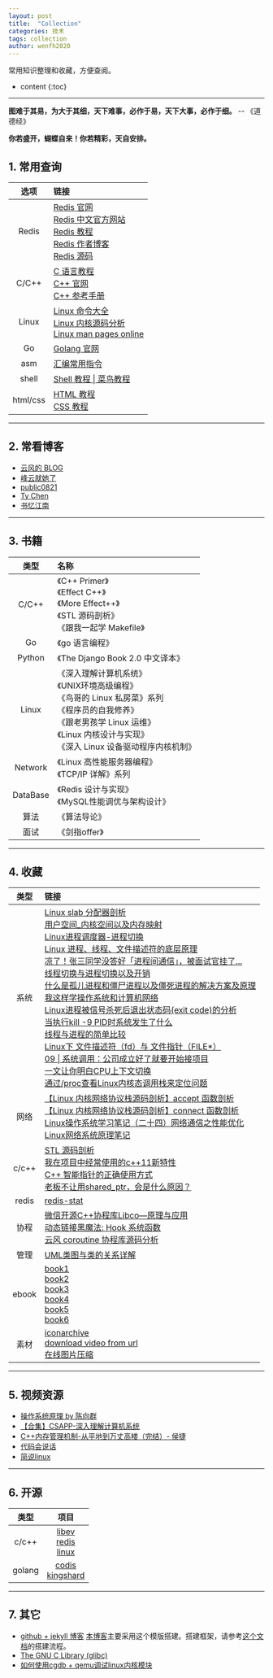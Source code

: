 ```yaml
---
layout: post
title:  "Collection"
categories: 技术
tags: collection
author: wenfh2020
--- 
```


常用知识整理和收藏，方便查阅。



* content
{:toc}

---

**图难于其易，为大于其细，天下难事，必作于易，天下大事，必作于细。** -- 《道德经》

**你若盛开，蝴蝶自来！你若精彩，天自安排。**

## 1. 常用查询

|   选项   | 链接                                                                                                                                                                                                                                                            |
| :------: | :-------------------------------------------------------------------------------------------------------------------------------------------------------------------------------------------------------------------------------------------------------------- |
|  Redis   | [Redis 官网](https://redis.io/)<br/>[Redis 中文官方网站](http://www.redis.cn/)<br/>[Redis 教程](https://www.runoob.com/redis/redis-tutorial.html) <br/>[Redis 作者博客](http://antirez.com/) <br/> [Redis 源码](https://github.com/antirez/redis/tree/unstable) |
|  C/C++   | [C 语言教程](https://www.runoob.com/cprogramming/c-tutorial.html) <br/> [C++ 官网](http://www.cplusplus.com/) <br/> [C++ 参考手册](https://zh.cppreference.com/)                                                                                                |
|  Linux   | [Linux 命令大全](https://www.runoob.com/linux/linux-command-manual.html)<br/>[Linux 内核源码分析](https://www.cnblogs.com/tolimit/default.html?page=1)<br/>[Linux man pages online](http://man7.org/linux/man-pages/)                                           |
|    Go    | [Golang 官网](https://golang.google.cn/)                                                                                                                                                                                                                        |
|   asm    | [汇编常用指令](https://blog.csdn.net/qq_36982160/article/details/82950848)                                                                                                                                                                                      |
|  shell   | [Shell 教程 \| 菜鸟教程](https://www.runoob.com/linux/linux-shell.html)                                                                                                                                                                                         |
| html/css | [HTML 教程](http://caibaojian.com/w3c/html/)<br/>[CSS 教程](http://caibaojian.com/w3c/css/)                                                                                                                                                                     |

---

## 2. 常看博客

* [云风的 BLOG](https://blog.codingnow.com/)
* [峰云就她了](http://xiaorui.cc/)
* [public0821](https://segmentfault.com/u/public0821)
* [Ty Chen](https://ty-chen.github.io/)
* [书忆江南](https://blog.csdn.net/qq_33588730/article/details/105177754)

---

## 3. 书籍

|   类型   | 名称                                                                                                                                                                                                           |
| :------: | :------------------------------------------------------------------------------------------------------------------------------------------------------------------------------------------------------------- |
|  C/C++   | 《C++ Primer》 <br/>《Effect C++》 <br/>《More Effect++》<br/>《STL 源码剖析》<br/>《跟我一起学 Makefile》                                                                                                     |
|    Go    | 《go 语言编程》                                                                                                                                                                                                |
|  Python  | 《The Django Book 2.0 中文译本》                                                                                                                                                                               |
|  Linux   | 《深入理解计算机系统》<br/>《UNIX环境高级编程》<br/>《鸟哥的 Linux 私房菜》系列 <br/>《程序员的自我修养》<br/>《跟老男孩学 Linux 运维》<br/> 《Linux 内核设计与实现》<br/> 《深入 Linux 设备驱动程序内核机制》 |
| Network  | 《Linux 高性能服务器编程》     <br/> 《TCP/IP 详解》系列                                                                                                                                                       |
| DataBase | 《Redis 设计与实现》<br/> 《MySQL性能调优与架构设计》                                                                                                                                                          |
|   算法   | 《算法导论》                                                                                                                                                                                                   |
|   面试   | 《剑指offer》                                                                                                                                                                                                  |

---

## 4. 收藏

| 类型  | 链接                                                                                                                                                                                                                                                                                                                                                                                                                                                                                                                                                                                                                                                                                                                                                                                                                                                                                                                                                                                                                                                                                                                                                                                                                                                                                                                                                                                                                                                                                                                                                                                             |
| :---: | :----------------------------------------------------------------------------------------------------------------------------------------------------------------------------------------------------------------------------------------------------------------------------------------------------------------------------------------------------------------------------------------------------------------------------------------------------------------------------------------------------------------------------------------------------------------------------------------------------------------------------------------------------------------------------------------------------------------------------------------------------------------------------------------------------------------------------------------------------------------------------------------------------------------------------------------------------------------------------------------------------------------------------------------------------------------------------------------------------------------------------------------------------------------------------------------------------------------------------------------------------------------------------------------------------------------------------------------------------------------------------------------------------------------------------------------------------------------------------------------------------------------------------------------------------------------------------------------------- |
| 系统  | [Linux slab 分配器剖析](https://www.ibm.com/developerworks/cn/linux/l-linux-slab-allocator/index.html) <br/> [用户空间_内核空间以及内存映射](https://www.solves.com.cn/news/hlw/2020-03-15/13907.html) <br/> [Linux进程调度器-进程切换](https://www.cnblogs.com/LoyenWang/p/12386281.html) <br/> [Linux 进程、线程、文件描述符的底层原理](https://blog.csdn.net/fdl123456/article/details/103982657)  <br/> [凉了！张三同学没答好「进程间通信」，被面试官挂了...](https://blog.csdn.net/qq_34827674/article/details/107678226) <br/> [线程切换与进程切换以及开销](https://blog.csdn.net/qq_35701633/article/details/97398354) <br/> [什么是孤儿进程和僵尸进程以及僵死进程的解决方案及原理](https://blog.csdn.net/qq_35701633/article/details/97393947) <br/> [我这样学操作系统和计算机网络](https://zhuanlan.zhihu.com/p/260185138) <br/> [Linux进程被信号杀死后退出状态码(exit code)的分析](https://blog.csdn.net/halfclear/article/details/72783900) <br/> [当执行kill -9 PID时系统发生了什么](http://zyearn.com/blog/2015/03/22/what-happens-when-you-kill-a-process/) <br/>  [线程与进程的简单比较](https://blog.csdn.net/z_ryan/article/details/79631252?spm=1001.2014.3001.5501) <br/> [Linux下 文件描述符（fd）与 文件指针（FILE*）](https://blog.csdn.net/mm_hh/article/details/71374474) <br/> [09 \| 系统调用：公司成立好了就要开始接项目](https://www.codenong.com/cs109190055/) <br/> [一文让你明白CPU上下文切换](https://segmentfault.com/a/1190000017457234#comment-area) <br/>[通过/proc查看Linux内核态调用栈来定位问题](https://blog.csdn.net/hintonic/article/details/18005779) |
| 网络  | [【Linux 内核网络协议栈源码剖析】accept 函数剖析](https://blog.csdn.net/wenqian1991/article/details/46794647)   <br/> [【Linux 内核网络协议栈源码剖析】connect 函数剖析](https://blog.csdn.net/wenqian1991/article/details/46713505) <br/> [Linux操作系统学习笔记（二十四）网络通信之性能优化](https://ty-chen.github.io/linux-kernel-network-optimization/) <br/> [Linux网络系统原理笔记](https://blog.csdn.net/qq_33588730/article/details/105177754)                                                                                                                                                                                                                                                                                                                                                                                                                                                                                                                                                                                                                                                                                                                                                                                                                                                                                                                                                                                                                                                                                                                                          |
| c/c++ | [STL 源码剖析](https://www.kancloud.cn/digest/stl-sources/) <br/> [我在项目中经常使用的c++11新特性](https://zhuanlan.zhihu.com/p/102419965?utm_source=qq)  <br/> [C++ 智能指针的正确使用方式](https://www.cyhone.com/articles/right-way-to-use-cpp-smart-pointer/) <br> [老板不让用shared_ptr，会是什么原因？](https://www.zhihu.com/question/33084543)                                                                                                                                                                                                                                                                                                                                                                                                                                                                                                                                                                                                                                                                                                                                                                                                                                                                                                                                                                                                                                                                                                                                                                                                                                          |
| redis | [redis-stat](https://github.com/junegunn/redis-stat)                                                                                                                                                                                                                                                                                                                                                                                                                                                                                                                                                                                                                                                                                                                                                                                                                                                                                                                                                                                                                                                                                                                                                                                                                                                                                                                                                                                                                                                                                                                                             |
| 协程  | [微信开源C++协程库Libco—原理与应用](https://blog.didiyun.com/index.php/2018/11/23/libco/) <br/> [动态链接黑魔法: Hook 系统函数](http://kaiyuan.me/2017/05/03/function_wrapper/) <br/> [云风 coroutine 协程库源码分析](https://www.cyhone.com/articles/analysis-of-cloudwu-coroutine/)                                                                                                                                                                                                                                                                                                                                                                                                                                                                                                                                                                                                                                                                                                                                                                                                                                                                                                                                                                                                                                                                                                                                                                                                                                                                                                            |
| 管理  | [UML类图与类的关系详解](http://www.uml.org.cn/oobject/201104212.asp)                                                                                                                                                                                                                                                                                                                                                                                                                                                                                                                                                                                                                                                                                                                                                                                                                                                                                                                                                                                                                                                                                                                                                                                                                                                                                                                                                                                                                                                                                                                             |
| ebook | [book1](https://evanli.github.io/programming-book/Git/) <br/> [book2](https://github.com/wenfh2020/books) <br/> [book3](https://github.com/hello2dj/Books-1)   <br/> [book4](https://github.com/yuebaii/books)     <br/> [book5](https://github.com/lancetw/ebook-1)   <br/> [book6](https://github.com/woai3c/recommended-books)                                                                                                                                                                                                                                                                                                                                                                                                                                                                                                                                                                                                                                                                                                                                                                                                                                                                                                                                                                                                                                                                                                                                                                                                                                                                |
| 素材  | [iconarchive](http://www.iconarchive.com/) <br/> [download video from url](https://en.savefrom.net/11/)  <br/> [在线图片压缩](https://docsmall.com/image-compress)                                                                                                                                                                                                                                                                                                                                                                                                                                                                                                                                                                                                                                                                                                                                                                                                                                                                                                                                                                                                                                                                                                                                                                                                                                                                                                                                                                                                                               |

---

## 5. 视频资源

* [操作系统原理 by 陈向群](https://www.bilibili.com/video/BV1Gx411Q7ro?p=1)
* [【合集】CSAPP-深入理解计算机系统](https://www.bilibili.com/video/BV1cD4y1D7uR)
* [C++内存管理机制-从平地到万丈高楼（完结）- 侯捷](https://www.bilibili.com/video/BV1Er4y1A7Xy?p=1)
* [代码会说话](https://space.bilibili.com/381525918/)
* [简说linux](https://space.bilibili.com/646178510/)

---

## 6. 开源

|  类型  |                                                                                项目                                                                                |
| :----: | :----------------------------------------------------------------------------------------------------------------------------------------------------------------: |
| c/c++  | [libev](http://software.schmorp.de/pkg/libev.html) <br/> [redis](https://github.com/antirez/redis)<br/> [linux](https://mirrors.edge.kernel.org/pub/linux/kernel/) |
| golang |                                 [codis](https://github.com/CodisLabs/codis) <br/> [kingshard](https://github.com/flike/kingshard)                                  |

---

## 7. 其它

* [github + jekyll 博客](https://github.com/Gaohaoyang/gaohaoyang.github.io)
  [本博客](https://wenfh2020.com/2020/02/17/make-blog/)主要采用这个模版搭建。搭建框架，请参考[这个文档](https://github.com/wonderseen/wonderseen.github.io)的搭建流程。
* [The GNU C Library (glibc)](https://www.gnu.org/software/libc/)
* [如何使用cgdb + qemu调试linux内核模块](https://blog.didiyun.com/index.php/2020/08/03/%E5%A6%82%E4%BD%95%E4%BD%BF%E7%94%A8cgdb-qemu%E8%B0%83%E8%AF%95linux%E5%86%85%E6%A0%B8%E6%A8%A1%E5%9D%97/)
